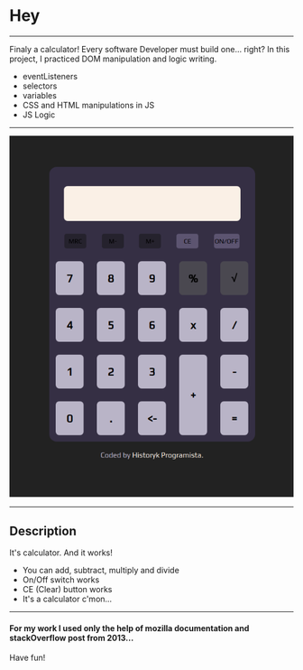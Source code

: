 # Hey

---

Finaly a calculator! Every software Developer must build one... right?
In this project, I practiced DOM manipulation and logic writing.

- eventListeners
- selectors
- variables
- CSS and HTML manipulations in JS
- JS Logic

---

![](./odin-calc-screen.png)

---

## Description

It's calculator. And it works!

- You can add, subtract, multiply and divide
- On/Off switch works
- CE (Clear) button works
- It's a calculator c'mon...

---

#### For my work I used only the help of mozilla documentation and stackOverflow post from 2013...

Have fun!
